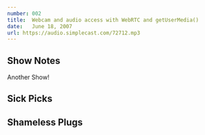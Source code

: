 ```yaml
---
number: 002
title:  Webcam and audio access with WebRTC and getUserMedia()
date:   June 18, 2007
url: https://audio.simplecast.com/72712.mp3
---
```


## Show Notes

Another Show!

## Sick Picks

## Shameless Plugs
